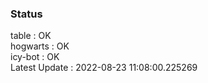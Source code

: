 ### Status


table : OK  
hogwarts : OK  
icy-bot : OK  
Latest Update : 2022-08-23 11:08:00.225269
